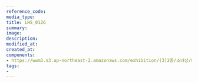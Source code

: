 ```yaml
---
reference_code:
media_type:
title: LHS_0126
summary:
image:
description:
modified_at:
created_at:
components:
- https://wwm3.s3.ap-northeast-2.amazonaws.com/exhibition/(3)2층/소녀상/LHS_0126.jpg
tags:
-
---
```

